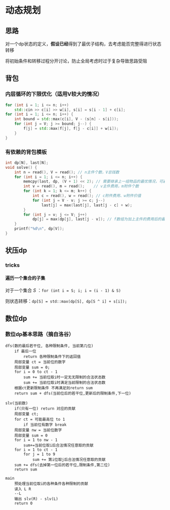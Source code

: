 # 动态规划
## 思路
对一个dp状态的定义，**假设已经**得到了最优子结构，去考虑能否完整得进行状态转移

将初始条件和转移过程分开讨论，防止全局考虑时过于复杂导致思路受阻
## 背包
### 内层循环的下限优化（适用V较大的情况）

```cpp
for (int i = 1; i <= n; i++)
	std::cin >> c[i] >> w[i], s[i] = s[i - 1] + c[i];
for (int i = 1; i <= n; i++) {
	int bound = std::max(c[i], V - (s[n] - s[i]));
	for (int j = V; j >= bound; j--) {
		f[j] = std::max(f[j], f[j - c[i]] + w[i]);
    }
}
```
### 有依赖的背包模板
```cpp
int dp[N], last[N];
void solve() {
    int n = read(), V = read(); // n主件个数，V总钱数
    for (int i = 1; i <= n; i++) {
        memcpy(last, dp, (V + 1) << 2); // 需要继承上一组物品的最优情况，可避免使用二维数组
        int v = read(), m = read();    // v主件费用，m附件个数
        for (int k = 1; k <= m; k++) {
            int c = read(), w = read(); // c附件费用、w附件价值
            for (int j = V - v; j >= c; j--)
                last[j] = max(last[j], last[j - c] + w);
        }
        for (int j = v; j <= V; j++)
            dp[j] = max(dp[j], last[j - v]); // f数组为加上主件的费用后的最大价值
    }
    printf("%d\n", dp[V]);
}
```
## 状压dp
### tricks
#### 遍历一个集合的子集
对于一个集合 $S$ ：`for (int i = S; i; i = (i - 1) & S)`

则状态转移：`dp[S] = std::max(dp[S], dp[S ^ i] + s[i]);`
## 数位dp
### 数位dp基本思路（摘自洛谷）
```
dfs(数的最后若干位, 各种限制条件, 当前第几位)
	if 最后一位
    	return 各种限制条件下的返回值
    局部变量 ct = 当前位的数字
    局部变量 sum = 0;
    for i = 0 to ct - 1
    	sum += 当前位取i时一定无无限制的合法状态数
        sum += 当前位取i时满足当前限制的合法状态数
    根据ct更新限制条件 不再满足则return sum
    return sum + dfs(当前位后的若干位,更新后的限制条件,下一位)

slv(当前数)
	if(只有一位) return 对应的贡献
    局部变量 ct;
    for ct = 可能最高位 to 1
    	if 当前位有数字 break
    局部变量 nw = 当前位数字
    局部变量 sum = 0
    for i = 1 to nw - 1
    	sum+=当前位取i后合法情况任意取的贡献
    for i = 1 to ct - 1
    	for j = 1 to 9
        	sum += 第i位取j后合法情况任意取的贡献
    sum += dfs(去掉第一位后的若干位,限制条件,第二位)
    return sum

main
	预处理当前位取i的各种条件各种限制的贡献
    读入 L R
    --L
    输出 slv(R) - slv(L)
    return 0
```
